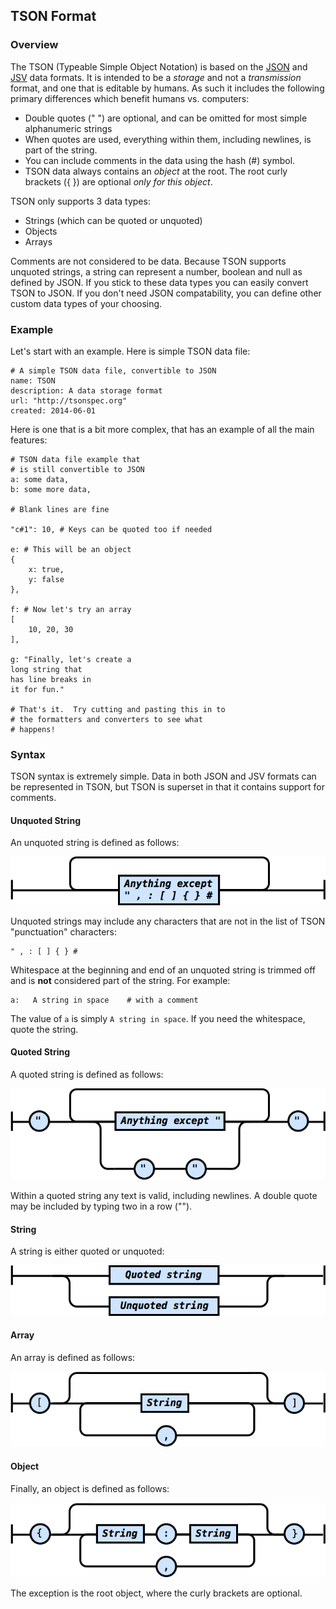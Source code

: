 ## TSON Format

### Overview

The TSON (Typeable Simple Object Notation) is based on the [JSON](http://www.json.org/) and [JSV](http://mono.servicestack.net/mythz_blog/?p=176) data formats.  It is intended to be a _storage_ and not a _transmission_ format, and one that is editable by humans.  As such it includes the following primary differences which benefit humans vs. computers:

- Double quotes (" ") are optional, and can be omitted for most simple alphanumeric strings
- When quotes are used, everything within them, including newlines, is part of the string.
- You can include comments in the data using the hash (#) symbol.
- TSON data always contains an _object_ at the root.  The root curly brackets ({ }) are optional _only for this object_.

TSON only supports 3 data types:

- Strings (which can be quoted or unquoted)
- Objects
- Arrays

Comments are not considered to be data.  Because TSON supports unquoted strings, a string can represent a number, boolean and null as defined by JSON.  If you stick to these data types you can easily convert TSON to JSON.  If you don't need JSON compatability, you can define other custom data types of your choosing.

### Example

Let's start with an example. Here is simple TSON data file:

    # A simple TSON data file, convertible to JSON
    name: TSON
    description: A data storage format
    url: "http://tsonspec.org"
    created: 2014-06-01

Here is one that is a bit more complex, that has an example of all the main features:

    # TSON data file example that 
    # is still convertible to JSON
    a: some data,
    b: some more data,
    
    # Blank lines are fine
    
    "c#1": 10, # Keys can be quoted too if needed
    
    e: # This will be an object
    {
    	x: true,
    	y: false
    },
    
    f: # Now let's try an array
    [
    	10, 20, 30
    ],
    
    g: "Finally, let's create a 
    long string that 
    has line breaks in 
    it for fun."
    
    # That's it.  Try cutting and pasting this in to
    # the formatters and converters to see what 
    # happens!
    
### Syntax

TSON syntax is extremely simple.  Data in both JSON and JSV formats can be represented in TSON, but TSON is superset in that it contains support for comments.

#### Unquoted String

An unquoted string is defined as follows:

![UnquotedString](images/UnquotedString.png)

Unquoted strings may include any characters that are not in the list of TSON "punctuation" characters:

    " , : [ ] { } #
    
Whitespace at the beginning and end of an unquoted string is trimmed off and is **not** considered part of the string.  For example:

    a:   A string in space    # with a comment
    
The value of `a` is simply `A string in space`.  If you need the whitespace, quote the string.

#### Quoted String

A quoted string is defined as follows:

![QuotedString](images/QuotedString.png)

Within a quoted string any text is valid, including newlines.  A double quote may be included by typing two in a row (""). 

#### String

A string is either quoted or unquoted:

![String](images/String.png)

#### Array

An array is defined as follows:

![Array](images/Array.png)

#### Object

Finally, an object is defined as follows:

![Object](images/Object.png)

The exception is the root object, where the curly brackets are optional.
